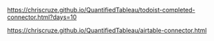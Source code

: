 https://chriscruze.github.io/QuantifiedTableau/todoist-completed-connector.html?days=10

https://chriscruze.github.io/QuantifiedTableau/airtable-connector.html
